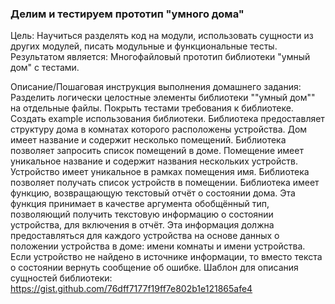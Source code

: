 ### Делим и тестируем прототип "умного дома"

Цель:
Научиться разделять код на модули,
использовать сущности из других модулей,
писать модульные и функциональные тесты.
Результатом является:
Многофайловый прототип библиотеки "умный дом" с тестами.


Описание/Пошаговая инструкция выполнения домашнего задания:
Разделить логически целостные элементы библиотеки ""умный дом"" на отдельные файлы.
Покрыть тестами требования к библиотеке.
Создать example использования библиотеки.
Библиотека предоставляет структуру дома в комнатах которого расположены устройства.
Дом имеет название и содержит несколько помещений.
Библиотека позволяет запросить список помещений в доме.
Помещение имеет уникальное название и содержит названия нескольких устройств.
Устройство имеет уникальное в рамках помещения имя.
Библиотека позволяет получать список устройств в помещении.
Библиотека имеет функцию, возвращающую текстовый отчёт о состоянии дома.
Эта функция принимает в качестве аргумента обобщённый тип, позволяющий получить текстовую информацию
о состоянии устройства, для включения в отчёт. Эта информация должна предоставляться
для каждого устройства на основе данных о положении устройства в доме: имени комнаты и имени устройства.
Если устройство не найдено в источнике информации, то вместо текста о состоянии вернуть сообщение об ошибке.
Шаблон для описания сущностей библиотеки:
https://gist.github.com/76dff7177f19ff7e802b1e121865afe4